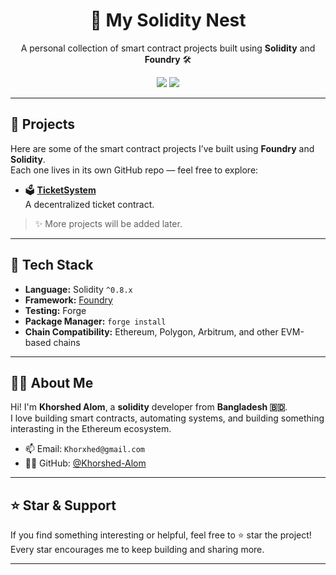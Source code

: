 <h1 align="center">🚀 My Solidity Nest</h1>

<p align="center">
  A personal collection of smart contract projects built using <strong>Solidity</strong> and <strong>Foundry</strong> 🛠️  
</p>

<p align="center">
  <img src="https://img.shields.io/badge/Solidity-0.8.x-purple" />
  <img src="https://img.shields.io/badge/Framework-Foundry-red" />
</p>

---

## 📁 Projects

Here are some of the smart contract projects I’ve built using **Foundry** and **Solidity**.  
Each one lives in its own GitHub repo — feel free to explore:

- 🗳️ **[TicketSystem](https://github.com/Khorshed-Alom/Nest-TicketSystem)**  
  A decentralized ticket contract.
  

> ✨ More projects will be added later.

---

## 🧰 Tech Stack

- **Language:** Solidity `^0.8.x`
- **Framework:** [Foundry](https://book.getfoundry.sh/)
- **Testing:** Forge
- **Package Manager:** `forge install`
- **Chain Compatibility:** Ethereum, Polygon, Arbitrum, and other EVM-based chains

---

## 🙋‍♂️ About Me

Hi! I'm **Khorshed Alom**, a **solidity** developer from **Bangladesh 🇧🇩**.  
I love building smart contracts, automating systems, and building something interasting in the Ethereum ecosystem.

- 📫 Email: `Khorxhed@gmail.com`
- 🧑‍💻 GitHub: [@Khorshed-Alom](https://github.com/Khorshed-Alom)

---

## ⭐ Star & Support

If you find something interesting or helpful, feel free to ⭐ star the project!  
Every star encourages me to keep building and sharing more.

---

